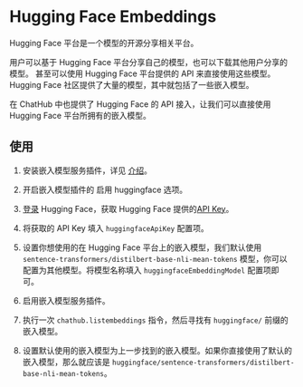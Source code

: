 # Hugging Face Embeddings

Hugging Face 平台是一个模型的开源分享相关平台。

用户可以基于 Hugging Face 平台分享自己的模型，也可以下载其他用户分享的模型。
甚至可以使用 Hugging Face 平台提供的 API 来直接使用这些模型。
Hugging Face 社区提供了大量的模型，其中就包括了一些嵌入模型。

在 ChatHub 中也提供了 Hugging Face 的 API 接入，让我们可以直接使用 Hugging Face 平台所拥有的嵌入模型。

## 使用

1. 安装嵌入模型服务插件，详见 [介绍](introduction.md#安装)。

2. 开启嵌入模型插件的 启用 huggingface 选项。

3. [登录](https://huggingface.co/login) Hugging Face，获取 Hugging Face 提供的[API Key](https://huggingface.co/settings/tokens)。

4. 将获取的 API Key 填入 `huggingfaceApiKey` 配置项。

5. 设置你想使用的在 Hugging Face 平台上的嵌入模型，我们默认使用 `sentence-transformers/distilbert-base-nli-mean-tokens` 模型，你可以配置为其他模型。将模型名称填入 `huggingfaceEmbeddingModel` 配置项即可。

6. 启用嵌入模型服务插件。

7. 执行一次 `chathub.listembeddings` 指令，然后寻找有 `huggingface/` 前缀的嵌入模型。

8. 设置默认使用的嵌入模型为上一步找到的嵌入模型。如果你直接使用了默认的嵌入模型，那么就应该是 `huggingface/sentence-transformers/distilbert-base-nli-mean-tokens`。

